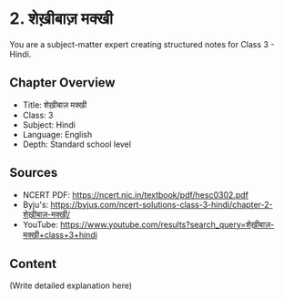 # 2. शेख़ीबाज़ मक्खी

You are a subject-matter expert creating structured notes for Class 3 - Hindi.

## Chapter Overview
- Title: शेख़ीबाज़ मक्खी
- Class: 3
- Subject: Hindi
- Language: English
- Depth: Standard school level

## Sources
- NCERT PDF: https://ncert.nic.in/textbook/pdf/hesc0302.pdf
- Byju's: https://byjus.com/ncert-solutions-class-3-hindi/chapter-2-शेख़ीबाज़-मक्खी/
- YouTube: https://www.youtube.com/results?search_query=शेख़ीबाज़-मक्खी+class+3+hindi

## Content
(Write detailed explanation here)
